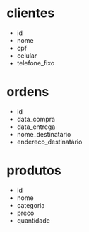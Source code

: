 # clientes
- id
- nome
- cpf
- celular
- telefone_fixo

# ordens
- id
- data_compra
- data_entrega
- nome_destinatario
- endereco_destinatário

# produtos
- id
- nome
- categoria
- preco
- quantidade
